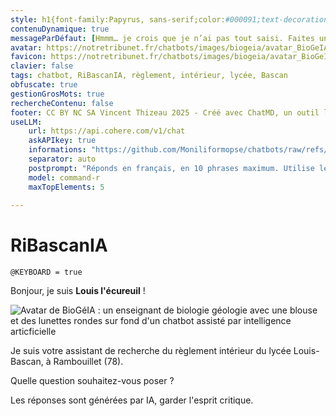 ```yaml
---
style: h1{font-family:Papyrus, sans-serif;color:#000091;text-decoration:bold}li{font-family:Verdana, "DejaVu Sans", sans-serif}p{font-family:Verdana, "DejaVu Sans", sans-serif}footer{font-family:Papyrus, sans-serif}aside{font-size:0.5em}audio{visibility:hidden}main{background:linear-gradient(90deg, rgba(239,232,236,1) 0%, rgba(208,187,198,1) 100%)}.bot-message ul.messageOptions li>a:hover{background-color:#49651e;border-color:#43481D}.user-message{background-color:#651e49}
contenuDynamique: true
messageParDéfaut: [Hmmm… je crois que je n’ai pas tout saisi. Faites une autre proposition.]
avatar: https://notretribunet.fr/chatbots/images/biogeia/avatar_BioGeIA_n&b.png
favicon: https://notretribunet.fr/chatbots/images/biogeia/avatar_BioGeIA_n&b.png
clavier: false
tags: chatbot, RiBascanIA, règlement, intérieur, lycée, Bascan
obfuscate: true
gestionGrosMots: true
rechercheContenu: false
footer: CC BY NC SA Vincent Thizeau 2025 - Créé avec ChatMD, un outil libre et gratuit de Cédric Eyssette
useLLM:
    url: https://api.cohere.com/v1/chat
    askAPIkey: true
    informations: "https://github.com/Moniliformopse/chatbots/raw/refs/heads/main/RiBascan_fichier_RAG.md"
    separator: auto
    postprompt: "Réponds en français, en 10 phrases maximum. Utilise le gras, l'italique et les listes en Markdown pour mettre en valeur les éléments importants. Termine sur une affirmation, pas de question."
    model: command-r
    maxTopElements: 5
    
---
```


# RiBascanIA
`@KEYBOARD = true`

Bonjour, je suis **Louis l'écureuil** !

![Avatar de BioGéIA : un enseignant de biologie géologie avec une blouse et des lunettes rondes sur fond d'un chatbot assisté par intelligence articficielle](https://notretribunet.fr/chatbots/images/biogeia/BioGéoIA.jpg "Image créée avec Canva IA")

Je suis votre assistant de recherche du règlement intérieur du lycée Louis-Bascan, à Rambouillet (78).

Quelle question souhaitez-vous poser ?

Les réponses sont générées par IA, garder l'esprit critique.
